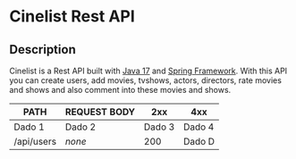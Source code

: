 # Cinelist Rest API

## Description
Cinelist is a Rest API built with [Java 17](https://www.oracle.com/java/technologies/javase/jdk17-archive-downloads.html) and [Spring Framework](https://spring.io/). With this API you can create users, add movies, tvshows, actors, directors, rate movies and shows and also comment into these movies and shows.

| PATH | REQUEST BODY  | 2xx | 4xx |
|----------|----------|----------|----------|
| Dado 1   | Dado 2   | Dado 3   | Dado 4   |
| /api/users   |  *none*  |  200  | Dado D   | 	
